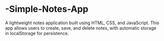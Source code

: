 # -Simple-Notes-App
A lightweight notes application built using HTML, CSS, and JavaScript. This app allows users to create, save, and delete notes, with automatic storage in localStorage for persistence.
